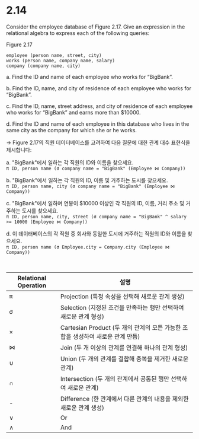 # 2.14
Consider the employee database of Figure 2.17. Give an expression in the relational algebra to express each of the following queries:

 Figure 2.17
```
employee (person name, street, city)
works (person name, company name, salary)
company (company name, city)
```

a. Find the ID and name of each employee who works for “BigBank”.

b. Find the ID, name, and city of residence of each employee who works for “BigBank”.

c. Find the ID, name, street address, and city of residence of each employee who works for “BigBank” and earns more than $10000.

d. Find the ID and name of each employee in this database who lives in the same city as the company for which she or he works.

-> Figure 2.17의 직원 데이터베이스를 고려하여 다음 질문에 대한 관계 대수 표현식을 제시합니다:

a. "BigBank"에서 일하는 각 직원의 ID와 이름을 찾으세요. <br>
`π ID, person name (σ company name = "BigBank" (Employee ⋈ Company))`

b. "BigBank"에서 일하는 각 직원의 ID, 이름 및 거주하는 도시를 찾으세요. <br>
`π ID, person name, city (σ company name = "BigBank" (Employee ⋈ Company))`

c. "BigBank"에서 일하며 연봉이 $10000 이상인 각 직원의 ID, 이름, 거리 주소 및 거주하는 도시를 찾으세요. <br>
`π ID, person name, city, street (σ company name = "BigBank" ^ salary >= 10000 (Employee ⋈ Company))`

d. 이 데이터베이스의 각 직원 중 회사와 동일한 도시에 거주하는 직원의 ID와 이름을 찾으세요. <br>
`π ID, person name (σ Employee.city = Company.city (Employee ⋈ Company))`

<br>

| Relational Operation | 설명 |
| --- | --- |
| π | Projection (특정 속성을 선택해 새로운 관계 생성) |
| σ | Selection (지정된 조건을 만족하는 행만 선택하여 새로운 관계 형성) |
| × | Cartesian Product (두 개의 관계의 모든 가능한 조합을 생성하여 새로운 관계 만듬) |
| ⋈ | Join (두 개 이상의 관계를 연결해 하나의 관계 형성) |
| ∪ | Union (두 개의 관계를 결합해 중복을 제거한 새로운 관계) |
| ∩ | Intersection (두 개의 관계에서 공통된 행만 선택하여 새로운 관계) |
| - | Difference (한 관계에서 다른 관계의 내용을 제외한 새로운 관계 생성) |
| ∨ | Or |
| ∧ | And |